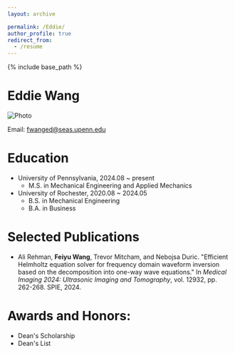 ```yaml
---
layout: archive

permalink: /Eddie/
author_profile: true
redirect_from:
  - /resume
---
```


{% include base_path %}

 
Eddie Wang
=========
![Photo](https://github.com/shujieyangweb/shujieyangweb.github.io/blob/master/images/bio-photo.jpg)

Email: fwanged@seas.upenn.edu

Education
======
* University of Pennsylvania, 2024.08 ~ present
    * M.S. in Mechanical Engineering and Applied Mechanics 
* University of Rochester, 2020.08 ~ 2024.05
    * B.S. in Mechanical Engineering
    * B.A. in Business

Selected Publications
======
* Ali Rehman, **Feiyu Wang**, Trevor Mitcham, and Nebojsa Duric. "Efficient Helmholtz equation solver for frequency domain waveform inversion based on the decomposition into one-way wave equations." In _Medical Imaging 2024: Ultrasonic Imaging and Tomography_, vol. 12932, pp. 262-268. SPIE, 2024.

Awards and Honors:
======
* Dean's Scholarship
* Dean's List 
